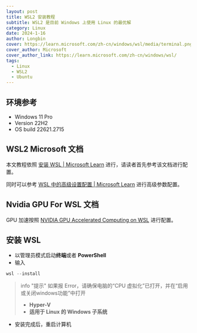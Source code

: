 ```yaml
---
layout: post
title: WSL2 安装教程
subtitle: WSL2 是目前 Windows 上使用 Linux 的最优解
category: Linux
date: 2024-1-16
author: Longbin
cover: https://learn.microsoft.com/zh-cn/windows/wsl/media/terminal.png
cover_author: Microsoft
cover_author_link: https://learn.microsoft.com/zh-cn/windows/wsl/
tags:
  - Linux
  - WSL2
  - Ubuntu
---
```

## 环境参考

- Windows 11 Pro
- Version 22H2
- OS build 22621.2715

## WSL2 Microsoft 文档

本文教程依照 [安装 WSL \| Microsoft Learn](https://learn.microsoft.com/zh-cn/windows/wsl/install) 进行，请读者首先参考该文档进行配置。

同时可以参考 [WSL 中的高级设置配置 \| Microsoft Learn](https://learn.microsoft.com/zh-cn/windows/wsl/wsl-config) 进行高级参数配置。

## Nvidia GPU For WSL 文档

GPU 加速按照 [NVIDIA GPU Accelerated Computing on WSL](https://docs.nvidia.com/cuda/wsl-user-guide/index.html) 进行配置。

## 安装 WSL

- 以管理员模式启动**终端**或者 **PowerShell**
- 输入

```powershell
wsl --install
```

> info "提示"
> 如果报 Error，请确保电脑的“CPU 虚拟化”已打开，并在“启用或关闭windows功能”中打开
>
> - **Hyper-V**
> - **适用于 Linux 的 Windows 子系统**

- 安装完成后，重启计算机
